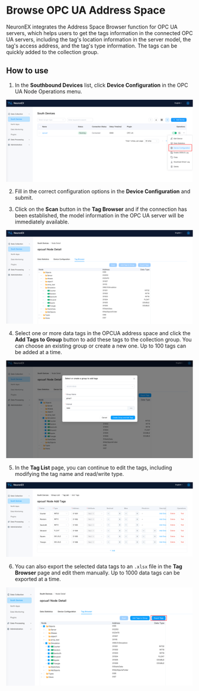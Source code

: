 # Browse OPC UA Address Space

NeuronEX integrates the Address Space Browser function for OPC UA servers, which helps users to get the tags information in the connected OPC UA servers, including the tag's location information in the server model, the tag's access address, and the tag's type information. The tags can be quickly added to the collection group.

## How to use
1. In the **Southbound Devices** list, click **Device Configuration** in the OPC UA Node Operations menu. 

![browse](./assets/browse1.png)

2. Fill in the correct configuration options in the **Device Configuration** and submit. 

3. Click on the **Scan** button in the **Tag Browser** and if the connection has been established, the model information in the OPC UA server will be immediately available.

![browse](./assets/browse2.png)

4. Select one or more data tags in the OPCUA address space and click the **Add Tags to Group** button to add these tags to the collection group. You can choose an existing group or create a new one. Up to 100 tags can be added at a time.

![browse](./assets/browse3.png)

5. In the **Tag List** page, you can continue to edit the tags, including modifying the tag name and read/write type.

![browse](./assets/browse4.png)

6. You can also export the selected data tags to an `.xlsx` file in the **Tag Browser** page and edit them manually. Up to 1000 data tags can be exported at a time.

![browse](./assets/browse5.png)

